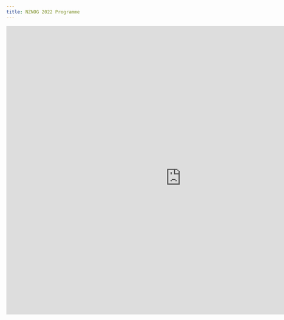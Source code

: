 ```yaml
---
title: NZNOG 2022 Programme
---
```


<div style="left: 0px; top: 0px; width: 920px; height: 760px; overflow: auto;"><iframe src="https://docs.google.com/spreadsheets/d/1QgAyP7YwJn0GN0DOa0KaETBTbp15YLASDHiWrrD9IXc/htmlembed?authuser=7" width="100%" height="800" title="NZNOG 2022 Programme" frameborder="0" id="2098736355"></iframe></div>
